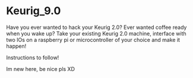 # Keurig_9.0

Have you ever wanted to hack your Keurig 2.0? Ever wanted coffee ready when you wake up? Take your existing Keurig 2.0 machine, interface with two IOs on a raspberry pi or microcontroller of your choice and make it happen! 

Instructions to follow!

Im new here, be nice pls XD
